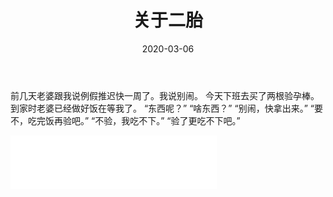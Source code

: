 ﻿---
title:  关于二胎
date: 2020-03-06 
Tags:
    - "孩子"
categories: ["essay"]
---

前几天老婆跟我说例假推迟快一周了。我说别闹。
今天下班去买了两根验孕棒。到家时老婆已经做好饭在等我了。
“东西呢？”
“啥东西？”
“别闹，快拿出来。”
“要不，吃完饭再验吧。”
“不验，我吃不下。”
“验了更吃不下吧。”

<iframe frameborder="no" border="0" marginwidth="0" marginheight="0" width=330 height=86 src="//music.163.com/outchain/player?type=2&id=416892296&auto=1&height=66"></iframe>